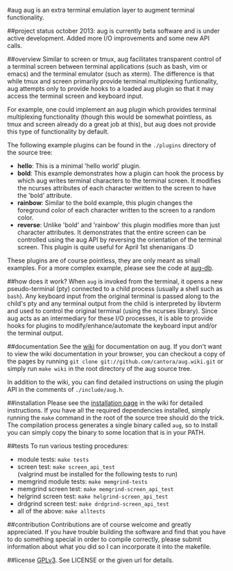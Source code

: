 #aug
aug is an extra terminal emulation layer to augment 
terminal functionality.

##project status
october 2013: 
	aug is currently beta software and is under active development.
	Added more I/O improvements and some new API calls.

##overview
Similar to screen or tmux, aug facilitates transparent control of a terminal
screen between terminal applications (such as bash, vim or emacs) and the
terminal emulator (such as xterm). The difference is that while tmux and screen
primarily provide terminal multiplexing funtionality, aug attempts only to
provide hooks to a loaded aug plugin so that it may access the terminal
screen and keyboard input.

For example, one could implement an aug plugin which provides terminal
multiplexing functionality (though this would be somewhat pointless, as tmux and
screen already do a great job at this), but aug does not provide this
type of functionality by default.

The following example plugins can be found in the `./plugins` directory
of the source tree:

 * __hello__: 	This is a minimal 'hello world' plugin.
 * __bold__: 	This example demonstrates how a plugin can hook the process by
				which aug writes terminal characters to the terminal screen.
				It modifies the ncurses attributes of each character written to
				the screen to have the 'bold' attribute.
 * __rainbow__: Similar to the bold example, this plugin changes the foreground
				color of each character written to the screen to a random color.
 * __reverse__: Unlike 'bold' and 'rainbow' this plugin modifies more than just
				character attributes. It demonstrates that the entire screen 
				can be controlled using the aug API by reversing the 
				orientation of the terminal screen. This plugin is quite useful
				for April 1st shenanigans :D

These plugins are of course pointless, they are only meant as small examples. For
a more complex example, please see the code at [aug-db](https://github.com/cantora/aug-db).

##how does it work?
When `aug` is invoked from the terminal, it opens a new pseudo-terminal (pty) 
connected to a child process (usually a shell such as `bash`). Any keyboard
input from the original terminal is passed along to the child's pty and any
terminal output from the child is interpreted by libvterm and used to control
the original terminal (using the ncurses library). Since aug acts as an 
intermediary for these I/O processes, it is able to provide hooks for plugins
to modify/enhance/automate the keyboard input and/or the terminal output.

##documentation
See the [wiki](https://github.com/cantora/aug/wiki/_pages) for documentation on aug.
If you don't want to view the wiki documentation in your browser, you can checkout
a copy of the pages by running `git clone git://github.com/cantora/aug.wiki.git` or
simply run `make wiki` in the root directory of the aug source tree.

In addition to the wiki, you can find detailed instructions on using the plugin API
in the comments of `./include/aug.h`.

##installation
Please see the [installation page](https://github.com/cantora/aug/wiki/Installation)
in the wiki for detailed instructions. If you have all the required dependencies 
installed, simply running the `make` command in the root of the source tree should
do the trick. The compilation process generates a single binary called `aug`, so 
to install you can simply copy the binary to some location that is in your PATH.

##tests
To run various testing procedures:  
 * module tests: `make tests`  
 * screen test: `make screen_api_test`  
(valgrind must be installed for the following tests to run)  
 * memgrind module tests: `make memgrind-tests`  
 * memgrind screen test: `make memgrind-screen_api_test`  
 * helgrind screen test: `make helgrind-screen_api_test`  
 * drdgrind screen test: `make drdgrind-screen_api_test`  
 * all of the above: `make alltests`  

##contribution
Contributions are of course welcome and greatly appreciated. If you have trouble
building the software and find that you have to do something special in order to compile
correctly, please submit information about what you did so I can incorporate it into
the makefile.

##license
[GPLv3](http://www.gnu.org/licenses/gpl-3.0.html). See LICENSE or the given url for
details.
